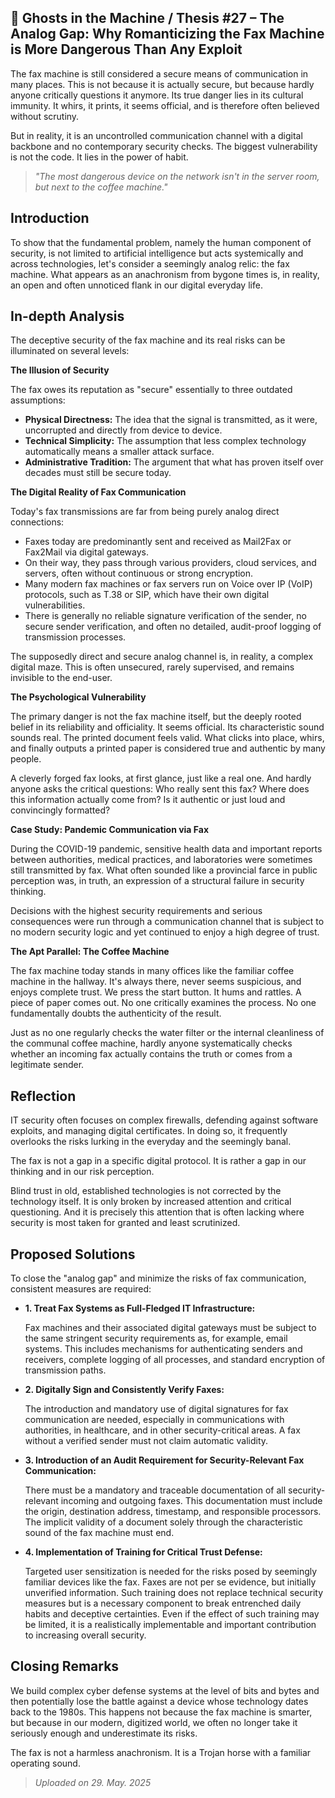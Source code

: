 ## 👻 Ghosts in the Machine / Thesis #27 – The Analog Gap: Why Romanticizing the Fax Machine is More Dangerous Than Any Exploit

The fax machine is still considered a secure means of communication in many places. This is not because it is actually secure, but because hardly anyone critically questions it anymore. Its true danger lies in its cultural immunity. It whirs, it prints, it seems official, and is therefore often believed without scrutiny.

But in reality, it is an uncontrolled communication channel with a digital backbone and no contemporary security checks. The biggest vulnerability is not the code. It lies in the power of habit.

> *"The most dangerous device on the network isn't in the server room, but next to the coffee machine."*

## Introduction

To show that the fundamental problem, namely the human component of security, is not limited to artificial intelligence but acts systemically and across technologies, let's consider a seemingly analog relic: the fax machine. What appears as an anachronism from bygone times is, in reality, an open and often unnoticed flank in our digital everyday life.

## In-depth Analysis

The deceptive security of the fax machine and its real risks can be illuminated on several levels:

   
**The Illusion of Security**

  
The fax owes its reputation as "secure" essentially to three outdated assumptions:

- **Physical Directness:** The idea that the signal is transmitted, as it were, uncorrupted and directly from device to device.
- **Technical Simplicity:** The assumption that less complex technology automatically means a smaller attack surface.
- **Administrative Tradition:** The argument that what has proven itself over decades must still be secure today.
 
   
**The Digital Reality of Fax Communication**

  
Today's fax transmissions are far from being purely analog direct connections:

- Faxes today are predominantly sent and received as Mail2Fax or Fax2Mail via digital gateways.
- On their way, they pass through various providers, cloud services, and servers, often without continuous or strong encryption.
- Many modern fax machines or fax servers run on Voice over IP (VoIP) protocols, such as T.38 or SIP, which have their own digital vulnerabilities.
- There is generally no reliable signature verification of the sender, no secure sender verification, and often no detailed, audit-proof logging of transmission processes.
 
The supposedly direct and secure analog channel is, in reality, a complex digital maze. This is often unsecured, rarely supervised, and remains invisible to the end-user.

   
**The Psychological Vulnerability**

  
The primary danger is not the fax machine itself, but the deeply rooted belief in its reliability and officiality. It seems official. Its characteristic sound sounds real. The printed document feels valid. What clicks into place, whirs, and finally outputs a printed paper is considered true and authentic by many people.

A cleverly forged fax looks, at first glance, just like a real one. And hardly anyone asks the critical questions: Who really sent this fax? Where does this information actually come from? Is it authentic or just loud and convincingly formatted?

   
**Case Study: Pandemic Communication via Fax**

  
During the COVID-19 pandemic, sensitive health data and important reports between authorities, medical practices, and laboratories were sometimes still transmitted by fax. What often sounded like a provincial farce in public perception was, in truth, an expression of a structural failure in security thinking.

Decisions with the highest security requirements and serious consequences were run through a communication channel that is subject to no modern security logic and yet continued to enjoy a high degree of trust.

   
**The Apt Parallel: The Coffee Machine**

  
The fax machine today stands in many offices like the familiar coffee machine in the hallway. It's always there, never seems suspicious, and enjoys complete trust. We press the start button. It hums and rattles. A piece of paper comes out. No one critically examines the process. No one fundamentally doubts the authenticity of the result.

Just as no one regularly checks the water filter or the internal cleanliness of the communal coffee machine, hardly anyone systematically checks whether an incoming fax actually contains the truth or comes from a legitimate sender.

## Reflection

IT security often focuses on complex firewalls, defending against software exploits, and managing digital certificates. In doing so, it frequently overlooks the risks lurking in the everyday and the seemingly banal.

The fax is not a gap in a specific digital protocol. It is rather a gap in our thinking and in our risk perception.

Blind trust in old, established technologies is not corrected by the technology itself. It is only broken by increased attention and critical questioning. And it is precisely this attention that is often lacking where security is most taken for granted and least scrutinized.

## Proposed Solutions

To close the "analog gap" and minimize the risks of fax communication, consistent measures are required:

  
- **1. Treat Fax Systems as Full-Fledged IT Infrastructure:**  
      
    Fax machines and their associated digital gateways must be subject to the same stringent security requirements as, for example, email systems. This includes mechanisms for authenticating senders and receivers, complete logging of all processes, and standard encryption of transmission paths.
- **2. Digitally Sign and Consistently Verify Faxes:**  
      
    The introduction and mandatory use of digital signatures for fax communication are needed, especially in communications with authorities, in healthcare, and in other security-critical areas. A fax without a verified sender must not claim automatic validity.
- **3. Introduction of an Audit Requirement for Security-Relevant Fax Communication:**  
      
    There must be a mandatory and traceable documentation of all security-relevant incoming and outgoing faxes. This documentation must include the origin, destination address, timestamp, and responsible processors. The implicit validity of a document solely through the characteristic sound of the fax machine must end.
- **4. Implementation of Training for Critical Trust Defense:**  
      
    Targeted user sensitization is needed for the risks posed by seemingly familiar devices like the fax. Faxes are not per se evidence, but initially unverified information. Such training does not replace technical security measures but is a necessary component to break entrenched daily habits and deceptive certainties. Even if the effect of such training may be limited, it is a realistically implementable and important contribution to increasing overall security.
 
## Closing Remarks

We build complex cyber defense systems at the level of bits and bytes and then potentially lose the battle against a device whose technology dates back to the 1980s. This happens not because the fax machine is smarter, but because in our modern, digitized world, we often no longer take it seriously enough and underestimate its risks.

The fax is not a harmless anachronism. It is a Trojan horse with a familiar operating sound.

> *Uploaded on 29. May. 2025*